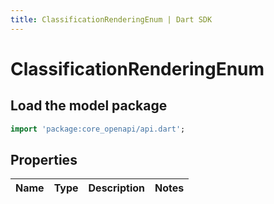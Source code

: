 ```yaml
---
title: ClassificationRenderingEnum | Dart SDK
---
```


# ClassificationRenderingEnum

## Load the model package
```dart
import 'package:core_openapi/api.dart';
```

## Properties
Name | Type | Description | Notes
------------ | ------------- | ------------- | -------------




